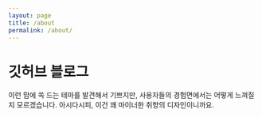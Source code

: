 ```yaml
---
layout: page
title: /about
permalink: /about/
---
```


# 깃허브 블로그

이런 맘에 쏙 드는 테마를 발견해서 기쁘지만, 사용자들의 경험면에서는 어떻게 느껴질지 모르겠습니다.
아시다시피, 이건 꽤 마이너한 취향의 디자인이니까요.
